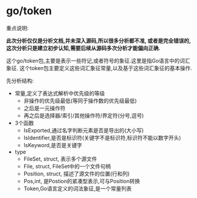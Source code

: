 # go/token

重点说明:

__此次分析仅仅是分析文档,并未深入源码,所以很多分析都不准,
或者是完全错误的,这次分析只是建立初步认知,需要后续从源码多次分析才能偏向正确.__

这个go/token包,主要是表示一些符记,或者符号的象征.这里是指Go语言中的词汇象征.
这个token包主要定义这些词汇象征常量,以及基于这些词汇象征的基本操作.

先分析结构:

- 常量,定义了表达式解析中优先级的等级
  - 非操作的优先级最低(等同于操作数的优先级最低)
  - 之后是一元操作符
  - 再之后是选择器/索引/其他操作符/界定符(分号,逗号)
- 3个函数
  - IsExported,通过名字判断元素是否是导出的(大小写)
  - IsIdentifier,是否是标识符(关键字不是标识符,标识符不能以数字开头)
  - IsKeyword,是否是关键字
- type
  - FileSet, struct, 表示多个源文件
  - File, struct, FileSet中的一个文件句柄
  - Position, struct, 描述了源文件的位置(行和列)
  - Pos,int, 是Postion的紧凑型表示,可与Position转换
  - Token,Go语言定义的词法象征,是一个常量列表
